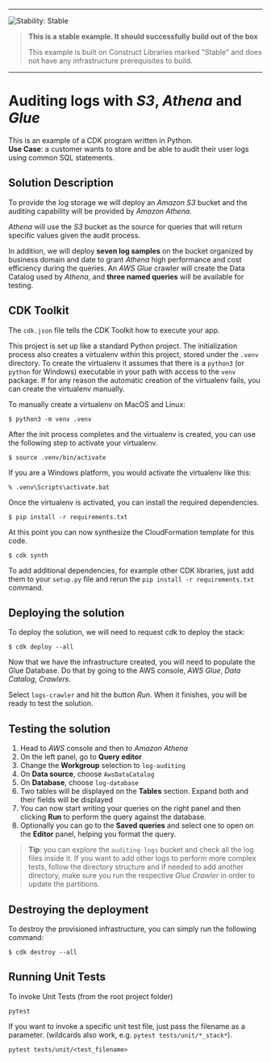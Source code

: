 <!--BEGIN STABILITY BANNER-->
---

![Stability: Stable](https://img.shields.io/badge/stability-Stable-success.svg?style=for-the-badge)

> **This is a stable example. It should successfully build out of the box**
>
> This example is built on Construct Libraries marked "Stable" and does not have any infrastructure prerequisites to
> build.

---
<!--END STABILITY BANNER-->

# Auditing logs with _S3_, _Athena_ and _Glue_

This is an example of a CDK program written in Python.\
**Use Case**: a customer wants to store and be able to audit their user logs using common SQL statements.

## Solution Description

To provide the log storage we will deploy an _Amazon S3_ bucket and the auditing capability will be provided by _Amazon
Athena_.

_Athena_ will use the _S3_ bucket as the source for queries that will return specific values given the audit process.

In addition, we will deploy **seven log samples** on the bucket organized by business domain and date to grant _Athena_
high performance and cost efficiency during the queries. An _AWS Glue_ crawler will create the Data Catalog used by
_Athena_, and **three named queries** will be available for testing.

## CDK Toolkit

The `cdk.json` file tells the CDK Toolkit how to execute your app.

This project is set up like a standard Python project.  The initialization
process also creates a virtualenv within this project, stored under the `.venv`
directory.  To create the virtualenv it assumes that there is a `python3`
(or `python` for Windows) executable in your path with access to the `venv`
package. If for any reason the automatic creation of the virtualenv fails,
you can create the virtualenv manually.

To manually create a virtualenv on MacOS and Linux:

```
$ python3 -m venv .venv
```

After the init process completes and the virtualenv is created, you can use the following
step to activate your virtualenv.

```
$ source .venv/bin/activate
```

If you are a Windows platform, you would activate the virtualenv like this:

```
% .venv\Scripts\activate.bat
```

Once the virtualenv is activated, you can install the required dependencies.

```
$ pip install -r requirements.txt
```

At this point you can now synthesize the CloudFormation template for this code.

```
$ cdk synth
```

To add additional dependencies, for example other CDK libraries, just add
them to your `setup.py` file and rerun the `pip install -r requirements.txt`
command.


## Deploying the solution

To deploy the solution, we will need to request cdk to deploy the stack:

```shell
$ cdk deploy --all
```

Now that we have the infrastructure created, you will need to populate the Glue Database. Do that by going to the AWS
console, _AWS Glue_, _Data Catalog_, _Crawlers_.

Select `logs-crawler` and hit the button *Run*. When it finishes, you will be ready to test the solution.


## Testing the solution

1. Head to _AWS_ console and then to _Amazon Athena_
2. On the left panel, go to **Query editor**
3. Change the **Workgroup** selection to `log-auditing`
4. On **Data source**, choose `AwsDataCatalog`
5. On **Database**, choose `log-database`
6. Two tables will be displayed on the **Tables** section. Expand both and their fields will be displayed
7. You can now start writing your queries on the right panel and then clicking **Run** to perform the query against the
   database.
8. Optionally you can go to the **Saved queries** and select one to open on the **Editor** panel, helping you format the
   query.

> **Tip**: you can explore the `auditing-logs` bucket and check all the log files inside it. If you want to add other
> logs to perform more complex tests, follow the directory structure and if needed to add another directory, make sure
> you run the respective _Glue Crawler_ in order to update the partitions.


## Destroying the deployment

To destroy the provisioned infrastructure, you can simply run the following command:

```shell
$ cdk destroy --all
```

## Running Unit Tests
To invoke Unit Tests (from the root project folder)
```
pytest
```

If you want to invoke a specific unit test file, just pass the filename as a parameter. (wildcards also work, e.g. `pytest tests/unit/*_stack*`).
```
pytest tests/unit/<test_filename>
```
